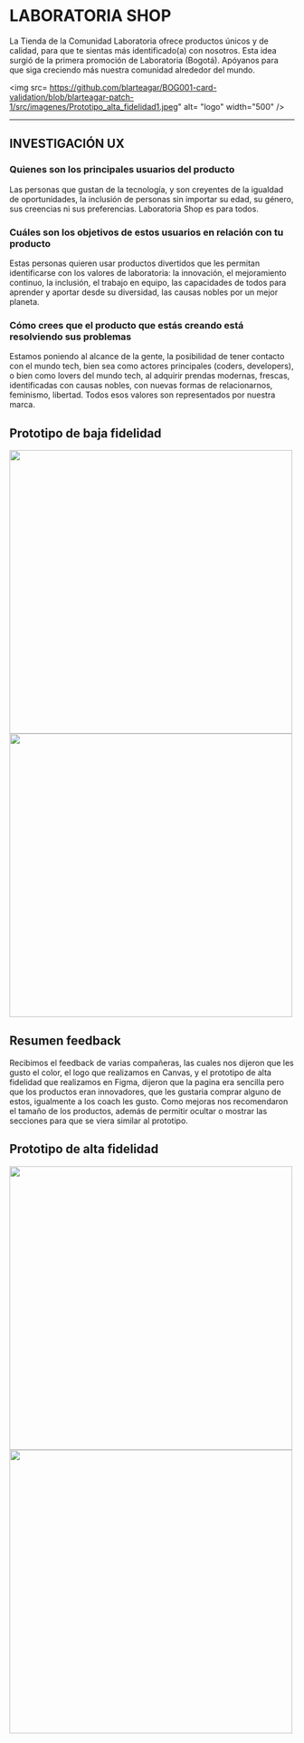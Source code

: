# LABORATORIA SHOP

La Tienda de la Comunidad Laboratoria ofrece productos únicos y de calidad, para que te sientas más identificado(a) con nosotros. Esta idea surgió de la primera promoción de Laboratoria (Bogotá). Apóyanos para que siga creciendo más nuestra comunidad alrededor del mundo.

<img src= https://github.com/blarteagar/BOG001-card-validation/blob/blarteagar-patch-1/src/imagenes/Prototipo_alta_fidelidad1.jpeg" alt= "logo" width="500" />

***

## INVESTIGACIÓN UX

### Quienes son los principales usuarios del producto
Las personas que gustan de la tecnología, y son creyentes de la igualdad de oportunidades, la inclusión de personas sin importar su edad, su género, sus creencias ni sus preferencias. Laboratoria Shop es para todos.

### Cuáles son los objetivos de estos usuarios en relación con tu producto
Estas personas quieren usar productos divertidos que les permitan identificarse con los valores de laboratoria: la innovación, el mejoramiento continuo, la inclusión, el trabajo en equipo, las capacidades de todos para aprender y aportar desde su diversidad, las causas nobles por un mejor planeta.

### Cómo crees que el producto que estás creando está resolviendo sus problemas
Estamos poniendo al alcance de la gente, la posibilidad de tener contacto con el mundo tech, bien sea como actores principales (coders, developers), o bien como lovers del mundo tech, al adquirir prendas modernas, frescas, identificadas con causas nobles, con nuevas formas de relacionarnos, feminismo, libertad. Todos esos valores son representados por nuestra marca.

## Prototipo de baja fidelidad

<img src= "github.com/blarteagar/BOG001-card-validation/blob/blarteagar-patch-1/src/imagenes/Prototipo_baja_fidelidad1.jpeg" width = "500">

<img src= "github.com/blarteagar/BOG001-card-validation/blob/blarteagar-patch-1/src/imagenes/Prototipo_baja_fidelidad2.jpeg" width = "500">

## Resumen feedback

Recibimos el feedback de varias compañeras, las cuales nos dijeron que les gusto el color, el logo que realizamos en Canvas, y el prototipo de alta fidelidad que realizamos en Figma, dijeron que la pagina era sencilla pero que los productos eran innovadores, que les gustaria comprar alguno de estos, igualmente a los coach les gusto. Como mejoras nos recomendaron el tamaño de los productos, además de permitir ocultar o mostrar las secciones para que se viera similar al prototipo.

## Prototipo de alta fidelidad

<img src= "github.com/blarteagar/BOG001-card-validation/blob/blarteagar-patch-1/src/imagenes/Prototipo_alta_fidelidad1.jpeg" width = "500">

<img src= "github.com/blarteagar/BOG001-card-validation/blob/blarteagar-patch-1/src/imagenes/Prototipo_alta_fidelidad1.jpeg" width = "500">



